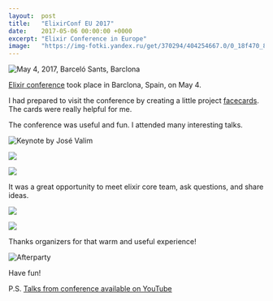 ```yaml
---
layout:  post
title:   "ElixirConf EU 2017"
date:    2017-05-06 00:00:00 +0000
excerpt: "Elixir Conference in Europe"
image:   "https://img-fotki.yandex.ru/get/370294/404254667.0/0_18f470_89fd4d99_XXL.jpg"
---
```


![May 4, 2017, Barceló Sants, Barclona](https://img-fotki.yandex.ru/get/370294/404254667.0/0_18f470_89fd4d99_XXL.jpg)


[Elixir conference][ElixirConf EU] took place in Barclona, Spain, on May 4.

I had prepared to visit the conference by creating a little project [facecards][facecards]. The cards were really helpful for me. 

The conference was useful and fun.
I attended many interesting talks.

![Keynote by José Valim](https://img-fotki.yandex.ru/get/880237/404254667.0/0_18f46e_73d236b1_XXL.jpg)

![](https://img-fotki.yandex.ru/get/880237/404254667.0/0_18f541_e3cb9d3b_XXL.jpg)

![](https://img-fotki.yandex.ru/get/370294/404254667.0/0_18f53e_f10c3e98_XXL.jpg)

It was a great opportunity to meet elixir core team, ask questions, and share ideas. 

![](https://img-fotki.yandex.ru/get/921322/404254667.0/0_18f542_28fb5008_XXL.jpg)

![](https://img-fotki.yandex.ru/get/892397/404254667.0/0_18f53f_53e2f47d_XXL.jpg)

Thanks organizers for that warm and useful experience!

![Afterparty](https://img-fotki.yandex.ru/get/898391/404254667.0/0_18f46f_5ca5045d_XXL.jpg)

Have fun!

P.S. [Talks from conference available on YouTube][Talks]

[ElixirConf EU]: http://www.elixirconf.eu/elixirconf2017
[facecards]: https://sprql.github.io/facecards/
[Talks]: https://www.youtube.com/watch?v=IZvpKhA6t8A&list=PLWbHc_FXPo2jV6N5XEjbUQe2GkYcRkZdD&index=3
